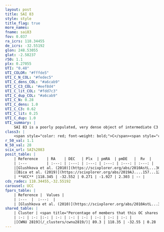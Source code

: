 ```yaml
---
layout: post
title: SAI 83
style: style
title_flag: true
more_names: 
fname: sai83
fov: 0.037
ra_icrs: 118.34455
de_icrs: -32.55192
glon: 248.53055
glat: -2.58237
r50: 1.1
plx: 0.27055
UTI: "0.48"
UTI_COLOR: "#fffde5"
UTI_C_N_COL: "#fedec5"
UTI_C_dens_COL: "#a6cab9"
UTI_C_C3_COL: "#eef8d4"
UTI_C_lit_COL: "#fdd7c3"
UTI_C_dup_COL: "#a6cab9"
UTI_C_N: 0.28
UTI_C_dens: 1.0
UTI_C_C3: 0.62
UTI_C_lit: 0.25
UTI_C_dup: 1.0
UTI_summary: |
    SAI 83 is a poorly populated, very dense object of intermediate C3 quality. It is poorly studied in the literature, with no articles listed in the last 6 years. This object shares a large percentage of members with a later reported entry.
class3: |
    <span style="color: red; font-weight: bold;">C</span><span style="color: green; font-weight: bold;">A</span>
r_50_val: 1.1
N_50_val: 28
scix_url: SAI%2083
posit_table: |
    | Reference    | RA    | DEC   | Plx  | pmRA  | pmDE   |  Rv  |
    | :---         | :---: | :---: | :---: | :---: | :---: | :---: |
    |[Glushkova et al. (2010)](https://scixplorer.org/abs/2010AstL...36...75G) | 118.334 | -32.558 | -- | -- | -- | -- |
    |[Bica et al. (2019)](https://scixplorer.org/abs/2019AJ....157...12B) | 118.338 | -32.557 | -- | -- | -- | -- |
    | **UCC** |118.345 | -32.552 | 0.271 | -1.927 | 2.303 | -- | 
cds_radec: 118.34455,-32.55192
carousel: UCC
fpars_table: |
    | Reference |  Values |
    | :---  |  :---:  |
    | [Glushkova et al. (2010)](https://scixplorer.org/abs/2010AstL...36...75G) | `E(B-V)=1.0, Dm=12.96, Age=8.85` |
shared_table: |
    | Cluster | <span title="Percentage of members that this OC shares with the ones listed">%</span>   | RA   | DEC   | Plx   | pmRA  | pmDE  | Rv | UTI |
    | :-: | :-: |:-: | :-: | :-: | :-: | :-: | :-: | :-: |
    |[CWNU 2819](/_clusters/cwnu2819/)| 89.3 | 118.35 | -32.55 | 0.28 | -1.92 | 2.32 | -- |0.07 |
---
```

